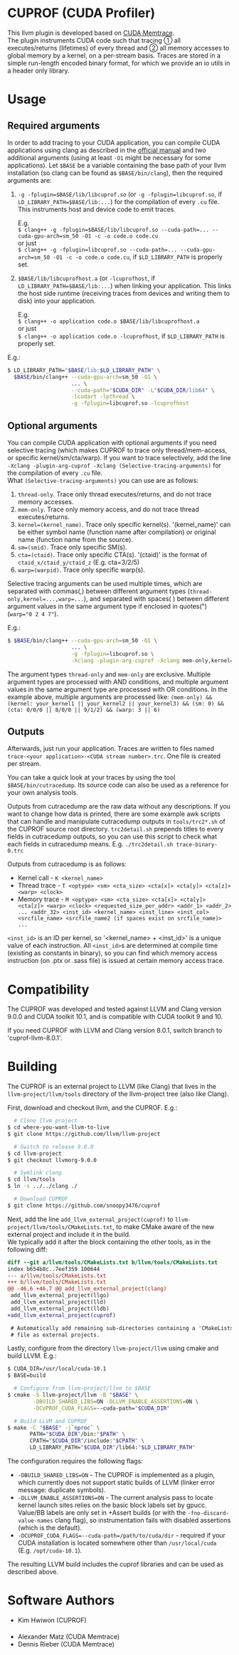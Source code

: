 # CUPROF (CUDA Profiler)

This llvm plugin is developed based on [CUDA Memtrace](https://github.com/UniHD-CEG/cuda-memtrace).  
The plugin instruments CUDA code such that tracing ① all executes/returns (lifetimes) of every thread and ② all memory accesses to global memory by a kernel, on a per-stream basis.
Traces are stored in a simple run-length encoded binary format, for which we provide an io utils in a header only library.


# Usage
## Required arguments
In order to add tracing to your CUDA application, you can compile CUDA applications using clang as described in the [official manual](https://releases.llvm.org/9.0.0/docs/CompileCudaWithLLVM.html) and two additional arguments (using at least `-O1` might be necessary for some applications).
Let `$BASE` be a variable containing the base path of your llvm installation (so clang can be found as `$BASE/bin/clang`), then the required arguments are:

1. `-g -fplugin=$BASE/lib/libcuprof.so` (or `-g -fplugin=libcuprof.so`, if `LD_LIBRARY_PATH=$BASE/lib:...`) for the compilation of every `.cu` file. This instruments host and device code to emit traces.  
      
    E.g.        
    `$ clang++ -g -fplugin=$BASE/lib/libcuprof.so --cuda-path=... --cuda-gpu-arch=sm_50 -O1 -c -o code.o code.cu`  
    or just  
    `$ clang++ -g -fplugin=libcuprof.so --cuda-path=... --cuda-gpu-arch=sm_50 -O1 -c -o code.o code.cu`, if `$LD_LIBRARY_PATH` is properly set.  
      
2. `$BASE/lib/libcuprofhost.a` (or `-lcuprofhost`, if `LD_LIBRARY_PATH=$BASE/lib:...`) when linking your application. This links the host side runtime (receiving traces from devices and writing them to disk) into your application.  
      
    E.g.  
    `$ clang++ -o application code.o $BASE/lib/libcuprofhost.a`  
    or just  
    `$ clang++ -o application code.o -lcuprofhost`, if `$LD_LIBRARY_PATH` is properly set.
    
E.g.:
```bash
$ LD_LIBRARY_PATH="$BASE/lib:$LD_LIBRARY_PATH" \
  $BASE/bin/clang++ --cuda-gpu-arch=sm_50 -O1 \
                    ... \
                    --cuda-path="$CUDA_DIR" -L"$CUDA_DIR/lib64" \
                    -lcudart -lpthread \
                    -g -fplugin=libcuprof.so -lcuprofhost
```

## Optional arguments
You can compile CUDA application with optional arguments if you need selective tracing (which makes CUPROF to trace only thread/mem-access, or specific kernel/sm/cta/warp). If you want to trace selectively, add the line `-Xclang -plugin-arg-cuprof -Xclang (Selective-tracing-arguments)` for the compilation of every `.cu` file.  
    What `(Selective-tracing-arguments)` you can use are as follows:
1. `thread-only`. Trace only thread executes/returns, and do not trace memory accesses.
2. `mem-only`. Trace only memory access, and do not trace thread executes/returns.
3. `kernel=(kernel_name)`. Trace only specific kernel(s). '(kernel_name)' can be either symbol name (function name after compilation) or original name (function name from the source).
4. `sm=(smid)`. Trace only specific SM(s).
5. `cta=(ctaid)`. Trace only specific CTA(s). '(ctaid)' is the format of `ctaid_x/ctaid_y/ctaid_z` (E.g. cta=3/2/5)
6. `warp=(warpid)`. Trace only specific warp(s).

Selective tracing arguments can be used multiple times, which are separated with commas(,) between different argument types (`thread-only,kernel=...,warp=...`), and separated with spaces( ) between different argument values in the same argument type if enclosed in quotes(") (`warp="0 2 4 7"`).

E.g.:

```bash
$ $BASE/bin/clang++ --cuda-gpu-arch=sm_50 -O1 \
                    ... \
                    -g -fplugin=libcuprof.so \
                    -Xclang -plugin-arg-cuprof -Xclang mem-only,kernel="your_kernel1 _Z12your_kernel2PfS_S_ your_kernel3",sm=0,cta="0/0/0 8/0/0 9/1/2",warp="3 6"
```

The argument types `thread-only` and `mem-only` are exclusive. Multiple argument types are processed with AND conditions, and multiple argument values in the same argument type are processed with OR conditions.
In the example above, multiple arguments are processed like: `(mem-only) && (kernel: your_kernel1 || your_kernel2 || your_kernel3) && (sm: 0) && (cta: 0/0/0 || 8/0/0 || 9/1/2) && (warp: 3 || 6)`


## Outputs
Afterwards, just run your application.
Traces are written to files named `trace-<your application>-<CUDA stream number>.trc`.
One file is created per stream.

You can take a quick look at your traces by using the tool `$BASE/bin/cutracedump`.
Its source code can also be used as a reference for your own analysis tools.

Outputs from cutracedump are the raw data without any descriptions. If you want to change how data is printed, there are some example awk scripts that can handle and manipulate cutracedump outputs in `tools/trc2*.sh` of the CUPROF source root directory. `trc2detail.sh` prepends titles to every fields in cutracedump outputs, so you can use this script to check what each fields in cutracedump means. E.g. `./trc2detail.sh trace-binary-0.trc`

Outputs from cutracedump is as follows:
- Kernel call - `K <kernel_name>`
- Thread trace - `T <optype> <sm> <cta_size> <cta[x]> <cta[y]> <cta[z]> <warp> <clock>`
- Memory trace - `M <optype> <sm> <cta_size> <cta[x]> <cta[y]> <cta[z]> <warp> <clock> <requested_size_per_addr> <addr_1> <addr_2> ... <addr_32> <inst_id> <kernel_name> <inst_line> <inst_col> <srcfile_name> <srcfile_name2 (if spaces exist on srcfile_name)> ...`

`<inst_id>` is an ID per kernel, so '<kernel_name> + <inst_id>' is a unique value of each instruction.
All `<inst_id>`s are determined at compile time (existing as constants in binary), so you can find which memory access instruction (on .ptx or .sass file) is issued at certain memory access trace.


# Compatibility

The CUPROF was developed and tested against LLVM and Clang version 9.0.0 and CUDA toolkit 10.1, and is compatible with CUDA toolkit 9 and 10.

If you need CUPROF with LLVM and Clang version 8.0.1, switch branch to 'cuprof-llvm-8.0.1'.


# Building

The CUPROF is an external project to LLVM (like Clang) that lives in the 
`llvm-project/llvm/tools` directory of the llvm-project tree (also like Clang).

First, download and checkout llvm, and the CUPROF. E.g.:

```bash
  # Clone llvm project
$ cd where-you-want-llvm-to-live
$ git clone https://github.com/llvm/llvm-project

  # Switch to release 9.0.0
$ cd llvm-project
$ git checkout llvmorg-9.0.0

  # Symlink clang
$ cd llvm/tools
$ ln -s ../../clang ./

  # Download CUPROF
$ git clone https://github.com/snoopy3476/cuprof
```

Next, add the line `add_llvm_external_project(cuprof)` to `llvm-project/llvm/tools/CMakeLists.txt`, to make CMake aware of the new external project and include it in the build.  
We typically add it after the block containing the other tools, as in the following diff:

```diff
diff --git a/llvm/tools/CMakeLists.txt b/llvm/tools/CMakeLists.txt                                 
index b654b8c..7eef359 100644
--- a/llvm/tools/CMakeLists.txt
+++ b/llvm/tools/CMakeLists.txt
@@ -46,6 +46,7 @@ add_llvm_external_project(clang)                                       
 add_llvm_external_project(llgo)
 add_llvm_external_project(lld)
 add_llvm_external_project(lldb)
+add_llvm_external_project(cuprof)

 # Automatically add remaining sub-directories containing a 'CMakeLists.txt'             
 # file as external projects.
```

Lastly, configure from the directory `llvm-project/llvm` using cmake and build LLVM. E.g.:

```bash
$ CUDA_DIR=/usr/local/cuda-10.1
$ BASE=build

  # Configure from llvm-project/llvm to $BASE
$ cmake -S llvm-project/llvm -B "$BASE" \
        -DBUILD_SHARED_LIBS=ON -DLLVM_ENABLE_ASSERTIONS=ON \
        -DCUPROF_CUDA_FLAGS=--cuda-path="$CUDA_DIR"

  # Build LLVM and CUPROF
$ make -C "$BASE" -j`nproc` \
       PATH="$CUDA_DIR"/bin:"$PATH" \
       CPATH="$CUDA_DIR"/include:"$CPATH" \
       LD_LIBRARY_PATH="$CUDA_DIR"/lib64:"$LD_LIBRARY_PATH"
```

The configuration requires the following flags:

- `-DBUILD_SHARED_LIBS=ON` - The CUPROF is implemented as a plugin, which
  currently does not support static builds of LLVM (linker error message:
  duplicate symbols).
- `-DLLVM_ENABLE_ASSERTIONS=ON` - The current analysis pass to locate kernel
  launch sites relies on the basic block labels set by gpucc. Value/BB labels
  are only set in +Assert builds (or with the `-fno-discard-value-names` clang
  flag), so instrumentation fails with disabled assertions (which is the
  default).
- `-DCUPROF_CUDA_FLAGS=--cuda-path=/path/to/cuda/dir` - required if your
  CUDA installation is located somewhere other than `/usr/local/cuda` (E.g.
  `/opt/cuda-10.1`).

The resulting LLVM build includes the cuprof libraries and can be used as described above.


# Software Authors

- Kim Hwiwon (CUPROF)
####
- Alexander Matz (CUDA Memtrace)
- Dennis Rieber (CUDA Memtrace)
